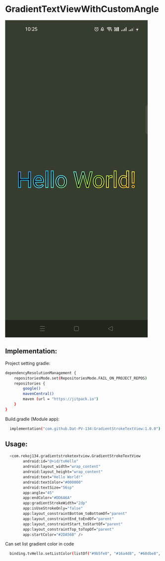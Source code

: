 # GradientTextViewWithCustomAngle
![alt text](https://github.com/Dat-PV-134/GradientStrokeTextView/blob/main/preview.jpg)

## Implementation:
Project setting gradle:

```sh
dependencyResolutionManagement {
    repositoriesMode.set(RepositoriesMode.FAIL_ON_PROJECT_REPOS)
    repositories {
        google()
        mavenCentral()
        maven (url = "https://jitpack.io")
    }
}
```

Build.gradle (Module app):

```sh
  implementation("com.github.Dat-PV-134:GradientStrokeTextView:1.0.0")
```

## Usage:

```sh
  <com.rekoj134.gradientstroketextview.GradientStrokeTextView
        android:id="@+id/tvHello"
        android:layout_width="wrap_content"
        android:layout_height="wrap_content"
        android:text="Hello World!"
        android:textColor="#000000"
        android:textSize="56sp"
        app:angle="45"
        app:endColor="#DD6A6A"
        app:gradientStrokeWidth="2dp"
        app:isUseStrokeOnly="false"
        app:layout_constraintBottom_toBottomOf="parent"
        app:layout_constraintEnd_toEndOf="parent"
        app:layout_constraintStart_toStartOf="parent"
        app:layout_constraintTop_toTopOf="parent"
        app:startColor="#2DA56B" />
```

Can set list gradient color in code

```sh
  binding.tvHello.setListColor(listOf("#9b5fe0", "#16a4d8", "#60dbe8", "#8bd346", "#efdf48", "#f9a52c", "#d64e12"))
```
